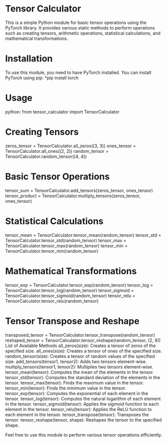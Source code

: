 # Tensor Calculator
This is a simple Python module for basic tensor operations using the PyTorch library. It provides various static methods to perform operations such as creating tensors, arithmetic operations, statistical calculations, and mathematical transformations.

# Installation
To use this module, you need to have PyTorch installed. You can install PyTorch using pip:
       *pip install torch
# Usage
python:
from tensor_calculator import TensorCalculator

# Creating Tensors
zeros_tensor = TensorCalculator.all_zeros((3, 3))
ones_tensor = TensorCalculator.all_ones((2, 2))
random_tensor = TensorCalculator.random_tensor((4, 4))

# Basic Tensor Operations
tensor_sum = TensorCalculator.add_tensors(zeros_tensor, ones_tensor)
tensor_product = TensorCalculator.multiply_tensors(zeros_tensor, ones_tensor)

# Statistical Calculations
tensor_mean = TensorCalculator.tensor_mean(random_tensor)
tensor_std = TensorCalculator.tensor_std(random_tensor)
tensor_max = TensorCalculator.tensor_max(random_tensor)
tensor_min = TensorCalculator.tensor_min(random_tensor)

# Mathematical Transformations
tensor_exp = TensorCalculator.tensor_exp(random_tensor)
tensor_log = TensorCalculator.tensor_log(random_tensor)
tensor_sigmoid = TensorCalculator.tensor_sigmoid(random_tensor)
tensor_relu = TensorCalculator.tensor_relu(random_tensor)

# Tensor Transpose and Reshape
transposed_tensor = TensorCalculator.tensor_transpose(random_tensor)
reshaped_tensor = TensorCalculator.tensor_reshape(random_tensor, (2, 8))
List of Available Methods
all_zeros(size): Creates a tensor of zeros of the specified size.
all_ones(size): Creates a tensor of ones of the specified size.
random_tensor(size): Creates a tensor of random values of the specified size.
add_tensors(tensor1, tensor2): Adds two tensors element-wise.
multiply_tensors(tensor1, tensor2): Multiplies two tensors element-wise.
tensor_mean(tensor): Computes the mean of the elements in the tensor.
tensor_std(tensor): Computes the standard deviation of the elements in the tensor.
tensor_max(tensor): Finds the maximum value in the tensor.
tensor_min(tensor): Finds the minimum value in the tensor.
tensor_exp(tensor): Computes the exponential of each element in the tensor.
tensor_log(tensor): Computes the natural logarithm of each element in the tensor.
tensor_sigmoid(tensor): Applies the sigmoid function to each element in the tensor.
tensor_relu(tensor): Applies the ReLU function to each element in the tensor.
tensor_transpose(tensor): Transposes the tensor.
tensor_reshape(tensor, shape): Reshapes the tensor to the specified shape.

Feel free to use this module to perform various tensor operations efficiently.
